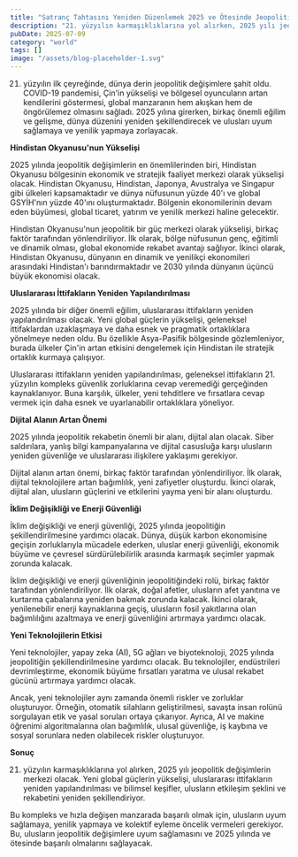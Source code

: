 ```yaml
---
title: "Satranç Tahtasını Yeniden Düzenlemek 2025 ve Ötesinde Jeopolitik Değişimler"
description: "21. yüzyılın karmaşıklıklarına yol alırken, 2025 yılı jeopolitik değişimlerin merkezi olacak. Yeni global güçlerin yükselişi, uluslararası ittifakların yeniden yapılandırılması ve bilimsel keşifler..."
pubDate: 2025-07-09
category: "world"
tags: []
image: "/assets/blog-placeholder-1.svg"
---
```


21. yüzyılın ilk çeyreğinde, dünya derin jeopolitik değişimlere şahit oldu. COVID-19 pandemisi, Çin'in yükselişi ve bölgesel oyuncuların artan kendilerini göstermesi, global manzaranın hem akışkan hem de öngörülemez olmasını sağladı. 2025 yılına girerken, birkaç önemli eğilim ve gelişme, dünya düzenini yeniden şekillendirecek ve ulusları uyum sağlamaya ve yenilik yapmaya zorlayacak.

**Hindistan Okyanusu'nun Yükselişi**

2025 yılında jeopolitik değişimlerin en önemlilerinden biri, Hindistan Okyanusu bölgesinin ekonomik ve stratejik faaliyet merkezi olarak yükselişi olacak. Hindistan Okyanusu, Hindistan, Japonya, Avustralya ve Singapur gibi ülkeleri kapsamaktadır ve dünya nüfusunun yüzde 40'ı ve global GSYİH'nın yüzde 40'ını oluşturmaktadır. Bölgenin ekonomilerinin devam eden büyümesi, global ticaret, yatırım ve yenilik merkezi haline gelecektir.

Hindistan Okyanusu'nun jeopolitik bir güç merkezi olarak yükselişi, birkaç faktör tarafından yönlendiriliyor. İlk olarak, bölge nüfusunun genç, eğitimli ve dinamik olması, global ekonomide rekabet avantajı sağlıyor. İkinci olarak, Hindistan Okyanusu, dünyanın en dinamik ve yenilikçi ekonomileri arasındaki Hindistan'ı barındırmaktadır ve 2030 yılında dünyanın üçüncü büyük ekonomisi olacak.

**Uluslararası İttifakların Yeniden Yapılandırılması**

2025 yılında bir diğer önemli eğilim, uluslararası ittifakların yeniden yapılandırılması olacak. Yeni global güçlerin yükselişi, geleneksel ittifaklardan uzaklaşmaya ve daha esnek ve pragmatik ortaklıklara yönelmeye neden oldu. Bu özellikle Asya-Pasifik bölgesinde gözlemleniyor, burada ülkeler Çin'in artan etkisini dengelemek için Hindistan ile stratejik ortaklık kurmaya çalışıyor.

Uluslararası ittifakların yeniden yapılandırılması, geleneksel ittifakların 21. yüzyılın kompleks güvenlik zorluklarına cevap veremediği gerçeğinden kaynaklanıyor. Buna karşılık, ülkeler, yeni tehditlere ve fırsatlara cevap vermek için daha esnek ve uyarlanabilir ortaklıklara yöneliyor.

**Dijital Alanın Artan Önemi**

2025 yılında jeopolitik rekabetin önemli bir alanı, dijital alan olacak. Siber saldırılara, yanlış bilgi kampanyalarına ve dijital casusluğa karşı ulusların yeniden güvenliğe ve uluslararası ilişkilere yaklaşımı gerekiyor.

Dijital alanın artan önemi, birkaç faktör tarafından yönlendiriliyor. İlk olarak, dijital teknolojilere artan bağımlılık, yeni zafiyetler oluşturdu. İkinci olarak, dijital alan, ulusların güçlerini ve etkilerini yayma yeni bir alanı oluşturdu.

**İklim Değişikliği ve Enerji Güvenliği**

İklim değişikliği ve enerji güvenliği, 2025 yılında jeopolitiğin şekillendirilmesine yardımcı olacak. Dünya, düşük karbon ekonomisine geçişin zorluklarıyla mücadele ederken, uluslar enerji güvenliği, ekonomik büyüme ve çevresel sürdürülebilirlik arasında karmaşık seçimler yapmak zorunda kalacak.

İklim değişikliği ve enerji güvenliğinin jeopolitiğindeki rolü, birkaç faktör tarafından yönlendiriliyor. İlk olarak, doğal afetler, ulusların afet yanıtına ve kurtarma çabalarına yeniden bakmak zorunda kalacak. İkinci olarak, yenilenebilir enerji kaynaklarına geçiş, ulusların fosil yakıtlarına olan bağımlılığını azaltmaya ve enerji güvenliğini artırmaya yardımcı olacak.

**Yeni Teknolojilerin Etkisi**

Yeni teknolojiler, yapay zeka (AI), 5G ağları ve biyoteknoloji, 2025 yılında jeopolitiğin şekillendirilmesine yardımcı olacak. Bu teknolojiler, endüstrileri devrimleştirme, ekonomik büyüme fırsatları yaratma ve ulusal rekabet gücünü artırmaya yardımcı olacak.

Ancak, yeni teknolojiler aynı zamanda önemli riskler ve zorluklar oluşturuyor. Örneğin, otomatik silahların geliştirilmesi, savaşta insan rolünü sorgulayan etik ve yasal soruları ortaya çıkarıyor. Ayrıca, AI ve makine öğrenimi algoritmalarına olan bağımlılık, ulusal güvenliğe, iş kaybına ve sosyal sorunlara neden olabilecek riskler oluşturuyor.

**Sonuç**

21. yüzyılın karmaşıklıklarına yol alırken, 2025 yılı jeopolitik değişimlerin merkezi olacak. Yeni global güçlerin yükselişi, uluslararası ittifakların yeniden yapılandırılması ve bilimsel keşifler, ulusların etkileşim şeklini ve rekabetini yeniden şekillendiriyor.

Bu kompleks ve hızla değişen manzarada başarılı olmak için, ulusların uyum sağlamaya, yenilik yapmaya ve kolektif eyleme öncelik vermeleri gerekiyor. Bu, ulusların jeopolitik değişimlere uyum sağlamasını ve 2025 yılında ve ötesinde başarılı olmalarını sağlayacak.